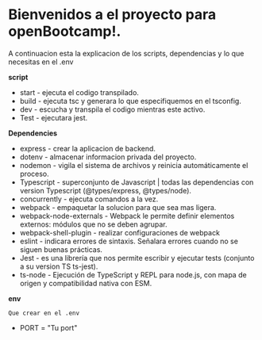 # Bienvenidos a el proyecto para openBootcamp!. 

A continuacion esta la explicacion de los scripts, dependencias y lo que necesitas en el .env

**script**

- start - ejecuta  el codigo transpilado.
- build - ejecuta tsc y generara lo que especifiquemos en el tsconfig.
- dev - escucha y transpila el codigo mientras este activo.
- Test - ejecutara jest.

**Dependencies**
- express - crear la aplicacion de backend.
- dotenv - almacenar informacion privada del proyecto.
- nodemon - vigila el sistema de archivos y reinicia automáticamente el proceso.
- Typescript - superconjunto de Javascript | todas las dependencias con version Typescript  (@types/express, @types/node).
- concurrently - ejecuta comandos a la vez.
- webpack - empaquetar la solucion para que sea mas ligera.
- webpack-node-externals - Webpack le permite definir elementos externos: módulos que no se deben agrupar.
- webpack-shell-plugin - realizar configuraciones de webpack
- eslint - indicara errores de sintaxis. Señalara errores cuando no se siguen buenas prácticas.
- Jest - es una librería que nos permite escribir y ejecutar tests (conjunto a su version TS ts-jest).
- ts-node - Ejecución de TypeScript y REPL para node.js, con mapa de origen y compatibilidad nativa con ESM.

**env**

    Que crear en el .env

- PORT = "Tu port"